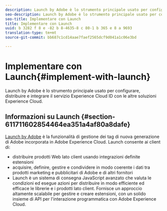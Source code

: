 ```yaml
---
description: Launch by Adobe è lo strumento principale usato per configurare, distribuire e integrare il servizio Experience Cloud ID con le altre soluzioni Experience Cloud.
seo-description: Launch by Adobe è lo strumento principale usato per configurare, distribuire e integrare il servizio Experience Cloud ID con le altre soluzioni Experience Cloud.
seo-title: Implementare con Launch
title: Implementare con Launch
uuid: b 3282 f 8 e -82 b 8-4635-8 c 80-1 b 365 e 8 a 9693
translation-type: tm+mt
source-git-commit: bb687c1cd14aae7faef2565dcf9d041a1c06e3bd

---
```



# Implementare con Launch{#implement-with-launch}

Launch by Adobe è lo strumento principale usato per configurare, distribuire e integrare il servizio Experience Cloud ID con le altre soluzioni Experience Cloud.

## Informazioni su Launch {#section-611711602854464ea351a4af80a8dafe}

[Launch by Adobe](https://docs.adobelaunch.com/) è la funzionalità di gestione dei tag di nuova generazione di Adobe incorporata in Adobe Experience Cloud. Launch consente ai client di:

* distribuire prodotti Web lato client usando integrazioni definite estensioni
* acquisire, definire, gestire e condividere in modo coerente i dati tra prodotti marketing e pubblicitari di Adobe e di altri fornitori
* Launch è un sistema di consegna JavaScript avanzato che valuta le condizioni ed esegue azioni per distribuire in modo efficiente ed efficace le librerie e i prodotti lato client. Fornisce un approccio altamente scalabile per gestire e creare estensioni, con un solido insieme di API per l&#39;interazione programmatica con Adobe Experience Cloud.

